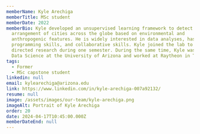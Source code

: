 ```yaml
---
memberName: Kyle Arechiga
memberTitle: MSc student
memberDate: 2022
memberBio: Kyle developed an unsupervised learning framework to detect a stable
  arrangement of cities across the globe based on environmental and
  anthropogenic features. He is widely interested in data analyses, has strong
  programming skills, and collaborative skills. Kyle joined the lab to conduct
  directed research during one semester. During the same time, Kyle was an MS in
  Data Science at the University of Arizona and worked at Raytheon in Tucson.
tags:
  - Former
  - MSc capstone student
linkedin: null
email: kylearechiga@arizona.edu
link: https://www.linkedin.com/in/kyle-arechiga-007a92132/
resume: null
image: /assets/images/our-team/kyle-arechiga.png
imageAlt: Portrait of Kyle Arechiga
order: 20
date: 2024-04-17T10:45:00.000Z
memberDateEnd: null
---
```

